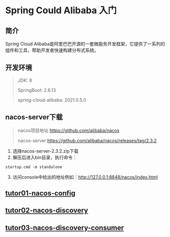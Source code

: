 # Spring Could Alibaba 入门

## 简介
Spring Cloud Alibaba是阿里巴巴开源的一套微服务开发框架，它提供了一系列的组件和工具，帮助开发者快速构建分布式系统。

## 开发环境
> JDK: 8
> 
> SpringBoot: 2.6.13
> 
> spring-cloud-alibaba: 2021.0.5.0

## nacos-server下载
> nacos项目地址   https://github.com/alibaba/nacos
> 
> nacos-server   https://github.com/alibaba/nacos/releases/tag/2.3.2
> 
1. 选择nacos-server-2.3.2.zip下载
2. 解压后进入bin目录，执行命令：
```shell
startup.cmd -m standalone
```
3. 访问console中给出的地址例如：http://127.0.0.1:8848/nacos/index.html

## [tutor01-nacos-config](./tutor01-nacos-config/README.md)
## [tutor02-nacos-discovery](./tutor02-nacos-discovery/README.md)
## [tutor03-nacos-discovery-consumer](./tutor03-nacos-discovery-consumer/README.md)